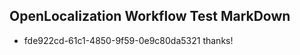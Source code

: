 ## OpenLocalization Workflow Test MarkDown
* fde922cd-61c1-4850-9f59-0e9c80da5321 thanks!

<!--HONumber=Jul16_HO3-->


